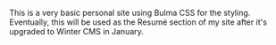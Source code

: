 This is a very basic personal site using Bulma CSS for the styling. Eventually, this will be used as the Resumé section of my site after it's upgraded to Winter CMS in January.